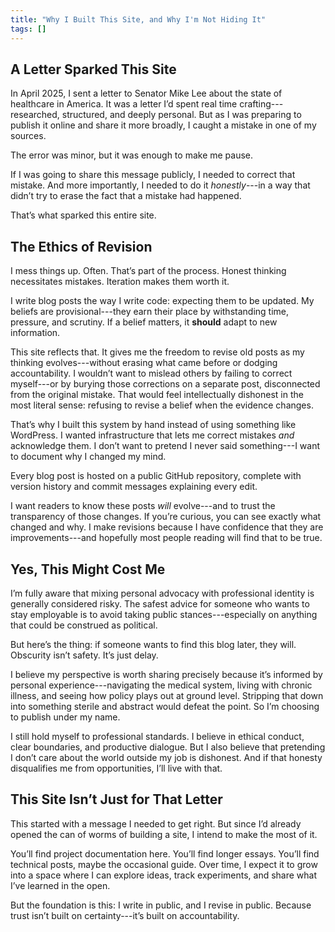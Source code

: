 ```yaml
---
title: "Why I Built This Site, and Why I'm Not Hiding It"
tags: []
---
```


## A Letter Sparked This Site

In April 2025, I sent a letter to Senator Mike Lee about the state of healthcare in America. It was a letter I’d spent real time crafting---researched, structured, and deeply personal. But as I was preparing to publish it online and share it more broadly, I caught a mistake in one of my sources.

The error was minor, but it was enough to make me pause.

If I was going to share this message publicly, I needed to correct that mistake. And more importantly, I needed to do it *honestly*---in a way that didn’t try to erase the fact that a mistake had happened.

That’s what sparked this entire site.

## The Ethics of Revision

I mess things up. Often. That’s part of the process. Honest thinking necessitates mistakes. Iteration makes them worth it.

I write blog posts the way I write code: expecting them to be updated. My beliefs are provisional---they earn their place by withstanding time, pressure, and scrutiny. If a belief matters, it **should** adapt to new information.

This site reflects that. It gives me the freedom to revise old posts as my thinking evolves---without erasing what came before or dodging accountability. I wouldn’t want to mislead others by failing to correct myself---or by burying those corrections on a separate post, disconnected from the original mistake. That would feel intellectually dishonest in the most literal sense: refusing to revise a belief when the evidence changes.

That’s why I built this system by hand instead of using something like WordPress. I wanted infrastructure that lets me correct mistakes *and* acknowledge them. I don’t want to pretend I never said something---I want to document why I changed my mind.

Every blog post is hosted on a public GitHub repository, complete with version history and commit messages explaining every edit.

I want readers to know these posts *will* evolve---and to trust the transparency of those changes. If you’re curious, you can see exactly what changed and why. I make revisions because I have confidence that they are improvements---and hopefully most people reading will find that to be true.

## Yes, This Might Cost Me

I’m fully aware that mixing personal advocacy with professional identity is generally considered risky. The safest advice for someone who wants to stay employable is to avoid taking public stances---especially on anything that could be construed as political.

But here’s the thing: if someone wants to find this blog later, they will. Obscurity isn’t safety. It’s just delay.

I believe my perspective is worth sharing precisely because it’s informed by personal experience---navigating the medical system, living with chronic illness, and seeing how policy plays out at ground level. Stripping that down into something sterile and abstract would defeat the point. So I’m choosing to publish under my name.

I still hold myself to professional standards. I believe in ethical conduct, clear boundaries, and productive dialogue. But I also believe that pretending I don’t care about the world outside my job is dishonest. And if that honesty disqualifies me from opportunities, I’ll live with that.

## This Site Isn’t Just for That Letter

This started with a message I needed to get right. But since I’d already opened the can of worms of building a site, I intend to make the most of it.

You’ll find project documentation here. You’ll find longer essays. You’ll find technical posts, maybe the occasional guide. Over time, I expect it to grow into a space where I can explore ideas, track experiments, and share what I’ve learned in the open.

But the foundation is this: I write in public, and I revise in public. Because trust isn’t built on certainty---it’s built on accountability.
